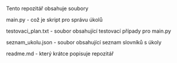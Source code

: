 Tento repozitář obsahuje soubory

main.py - což je skript pro správu úkolů

testovaci_plan.txt - soubor obsahující testovací případy pro main.py

seznam_ukolu.json - soubor obsahující seznam slovníků s úkoly

readme.md - který krátce popisuje repozitář

